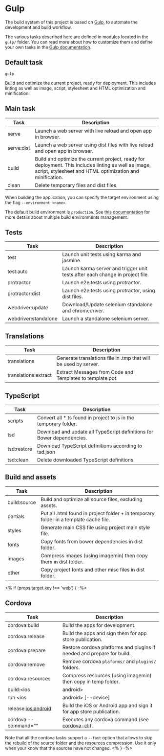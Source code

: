 # Gulp

The build system of this project is based on [Gulp](http://gulpjs.com), to automate the development and build workflow.

The various tasks described here are defined in modules located in the `gulp/` folder. You can read more about how to
customize them and define your own tasks in the
[Gulp documentation](https://github.com/gulpjs/gulp/blob/master/docs/getting-started.md).

## Default task
```
gulp
```

Build and optimize the current project, ready for deployment.
This includes linting as well as image, script, stylesheet and HTML optimization and minification.

## Main task

Task       | Description
-----------|----------------------------------------------------------------------------------------------------------
serve      | Launch a web server with live reload and open app in browser.
serve:dist | Launch a web server using dist files with live reload and open app in browser.
build      | Build and optimize the current project, ready for deployment. This includes linting as well as image, script, stylesheet and HTML optimization and minification.
clean      | Delete temporary files and dist files.

When building the application, you can specify the target environment using the flag `--environment <name>`.

The default build environment is `production`. See [this documentation](docs/build-environments.md) for more details
about multiple build environments management.

## Tests

Task                 | Description
---------------------|------------------------------------------------------------------------------------------------
test                 | Launch unit tests using karma and jasmine.
test:auto            | Launch karma server and trigger unit tests after each change in project file.
protractor           | Launch e2e tests using protractor.
protractor:dist      | Launch e2e tests using protractor, using dist files.
webdriver:update     | Download/Update selenium standalone and chromedriver.
webdriver:standalone | Launch a standalone selenium server.

## Translations

Task                 | Description
---------------------|------------------------------------------------------------------------------------------------
translations         | Generate translations file in .tmp that will be used by server.
translations:extract | Extract Messages from Code and Templates to template.pot.

## TypeScript

Task        | Description
------------|---------------------------------------------------------------------------------------------------------
scripts     | Convert all *.ts found in project to js in the temporary folder.
tsd         | Download and update all TypeScript definitions for Bower dependencies.
tsd:restore | Download TypeScript definitions according to tsd.json
tsd:clean   | Delete downloaded TypeScript definitions.

## Build and assets

Task         | Description
-------------|--------------------------------------------------------------------------------------------------------
build:source | Build and optimize all source files, excluding assets.
partials     | Put all .html found in project folder + in temporary folder in a template cache file.
styles       | Generate main CSS file using project main style file.
fonts        | Copy fonts from bower dependencies in dist folder.
images       | Compress images (using imagemin) then copy them in dist folder.
other        | Copy project fonts and other misc files in dist folder.

<% if (props.target.key !== 'web') { -%>
## Cordova

Task                          | Description
------------------------------|---------------------------------------------------------------------------------------
cordova:build                 | Build the apps for development.
cordova:release               | Build the apps and sign them for app store publication.
cordova:prepare               | Restore cordova platforms and plugins if needed and prepare for build.
cordova:remove                | Remove cordova `plaforms/` and `plugins/` folders.
cordova:resources             | Compress resources (using imagemin) then copy in temp folder.
build:<ios|android>           | Build the iOS or Android app for development.
run:<ios|android> [--device]  | Run the iOS or Android app in emulator (or device with the `--device` option).
release:<ios:android>         | Build the iOS or Android app and sign it for app store publication.
cordova --command="<command>" | Executes any cordova command (see [cordova-cli](https://github.com/apache/cordova-cli)).

Note that all the cordova tasks support a `--fast` option that allows to skip the rebuild of the source folder and
the resources compression. Use it only when your know that the sources have not changed.
<% } -%>
